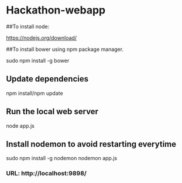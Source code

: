 # Hackathon-webapp


##To install node:

https://nodejs.org/download/


##To install bower using npm package manager. 

sudo npm install -g bower 


## Update dependencies
npm install/npm update


## Run the local web server
node app.js

## Install nodemon to avoid restarting everytime
sudo npm install -g nodemon 
nodemon app.js

### URL: http://localhost:9898/



